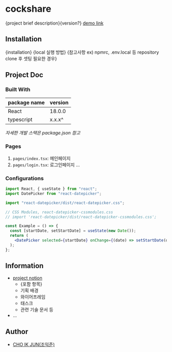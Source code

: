 # cockshare
{project brief description}{version?}
[demo link](https://.....)

## Installation
{installation}
{local 실행 방법}
{참고사항 ex) npmrc, .env.local 등 repository clone 후 셋팅 필요한 경우}

## Project Doc
### Built With

|package name|version|
|------------|-------|
|React       |18.0.0 |
|typescript  |x.x.x^ |

*자세한 개발 스택은 package.json 참고*

### Pages
1. `pages/index.tsx`: 메인페이지
2. `pages/login.tsx`: 로그인페이지
...

### Configurations
```jsx
import React, { useState } from "react";
import DatePicker from "react-datepicker";

import "react-datepicker/dist/react-datepicker.css";

// CSS Modules, react-datepicker-cssmodules.css
// import 'react-datepicker/dist/react-datepicker-cssmodules.css';

const Example = () => {
  const [startDate, setStartDate] = useState(new Date());
  return (
    <DatePicker selected={startDate} onChange={(date) => setStartDate(date)} />
  );
};
```

## Information
- [project notion](https://notion.so/.../...)
  - {포함 항목}
  - 기획 배경
  - 와이어프레임
  - 태스크
  - 관련 기술 문서 등
- ...

## Author
- [CHO IK JUN(조익준)](https://github.com/harry7435)
